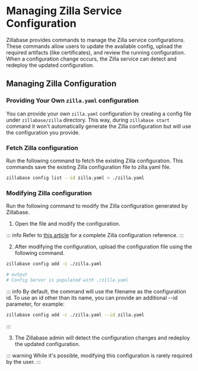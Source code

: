 
# Managing Zilla Service Configuration

Zillabase provides commands to manage the Zilla service configurations. These commands allow users to update the available config, upload the required artifacts (like certificates), and review the running configuration. When a configuration change occurs, the Zilla service can detect and redeploy the updated configuration.


## Managing Zilla Configuration

### Providing Your Own `zilla.yaml` configuration

You can provide your own `zilla.yaml` configuration by creating a config file under `zillabase/zilla` directory. This way, during `zillabase start` command it won't automatically generate the Zilla configuration but will use the configuration you provide.


### Fetch Zilla configuration

Run the following command to fetch the existing Zilla configuration. This commands save the existing Zilla configuration file to zilla.yaml file.

```sh
zillabase config list --id zilla.yaml > ./zilla.yaml
```

### Modifying Zilla configuration

Run the following command to modify the Zilla configuration generated by Zillabase.

1. Open the file and modify the configuration. 

::: info
Refer to [this article](https://docs.aklivity.io/zilla/latest/reference/config/overview.html) for a complete Zilla configuration reference.
:::

2. After modifying the configuration, upload the configuration file using the following command.

```sh
zillabase config add -c ./zilla.yaml

# output
# Config Server is populated with ./zilla.yaml
```
::: info
By default, the command will use the filename as the configuration id. To use an id other than its name, you can provide an additional --id parameter, for example:

```sh
zillabase config add -c ./zilla.yaml --id zilla.yaml
```
:::

3. The Zillabase admin will detect the configuration changes and redeploy the updated configuration.

::: warning
While it's possible, modifying this configuration is rarely required by the user.
:::